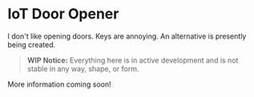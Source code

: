 # IoT Door Opener
I don't like opening doors. Keys are annoying. An alternative is presently being
created.

> **WIP Notice:** Everything here is in active development and is not stable in 
any way, shape, or form.

More information coming soon!